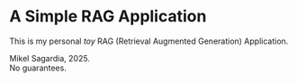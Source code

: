 # A Simple RAG Application

This is my personal *toy* RAG (Retrieval Augmented Generation) Application.

Mikel Sagardia, 2025.  
No guarantees.

